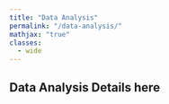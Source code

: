 ```yaml
---
title: "Data Analysis"
permalink: "/data-analysis/"
mathjax: "true"
classes:
  - wide
---
```

<h2>Data Analysis Details here</h2>